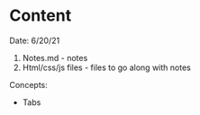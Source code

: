 # Content
Date: 6/20/21


1. Notes.md - notes
2. Html/css/js files - files to go along with notes

Concepts:
- Tabs